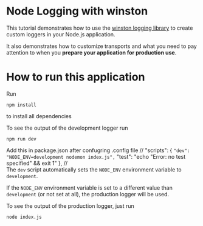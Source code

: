 # Node Logging with winston

This tutorial demonstrates how to use the [winston logging library](https://github.com/winstonjs/winston) to create custom loggers in your Node.js application.

It also demonstrates how to customize transports and what you need to pay attention to when you **prepare your application for production use**.

# How to run this application

Run

```
npm install
```

to install all dependencies

To see the output of the development logger run

```
npm run dev
```

Add this in package.json after confugring .config file
// "scripts": {
    `"dev": "NODE_ENV=development nodemon index.js",`
    "test": "echo \"Error: no test specified\" && exit 1"
  },
//  
The `dev` script automatically sets the `NODE_ENV` environment variable to `development`.

If the `NODE_ENV` environment variable is set to a different value than `development` (or not set at all), the production logger will be used.



To see the output of the production logger, just run

```
node index.js
```